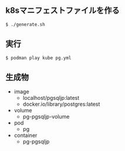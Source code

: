 ## k8sマニフェストファイルを作る
```
$ ./generate.sh
```

## 実行
```
$ podman play kube pg.yml
```

## 生成物
* image
  * localhost/pgsqljp:latest
  * docker.io/library/postgres:latest
* volume
  * pg-pgsqljp-volume
* pod
  * pg
* container
  * pg-pgsqljp
